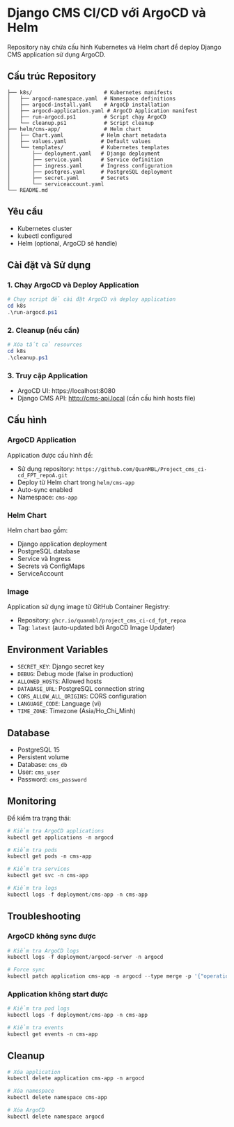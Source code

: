 # Django CMS CI/CD với ArgoCD và Helm

Repository này chứa cấu hình Kubernetes và Helm chart để deploy Django CMS application sử dụng ArgoCD.

## Cấu trúc Repository

```
├── k8s/                       # Kubernetes manifests
│   ├── argocd-namespace.yaml  # Namespace definitions
│   ├── argocd-install.yaml    # ArgoCD installation
│   ├── argocd-application.yaml # ArgoCD Application manifest
│   ├── run-argocd.ps1         # Script chạy ArgoCD
│   └── cleanup.ps1            # Script cleanup
├── helm/cms-app/              # Helm chart
│   ├── Chart.yaml            # Helm chart metadata
│   ├── values.yaml           # Default values
│   └── templates/            # Kubernetes templates
│       ├── deployment.yaml   # Django deployment
│       ├── service.yaml      # Service definition
│       ├── ingress.yaml      # Ingress configuration
│       ├── postgres.yaml     # PostgreSQL deployment
│       ├── secret.yaml       # Secrets
│       └── serviceaccount.yaml
└── README.md
```

## Yêu cầu

- Kubernetes cluster
- kubectl configured
- Helm (optional, ArgoCD sẽ handle)

## Cài đặt và Sử dụng

### 1. Chạy ArgoCD và Deploy Application

```powershell
# Chạy script để cài đặt ArgoCD và deploy application
cd k8s
.\run-argocd.ps1
```

### 2. Cleanup (nếu cần)

```powershell
# Xóa tất cả resources
cd k8s
.\cleanup.ps1
```

### 3. Truy cập Application

- ArgoCD UI: https://localhost:8080
- Django CMS API: http://cms-api.local (cần cấu hình hosts file)

## Cấu hình

### ArgoCD Application

Application được cấu hình để:
- Sử dụng repository: `https://github.com/QuanMBL/Project_cms_ci-cd_FPT_repoA.git`
- Deploy từ Helm chart trong `helm/cms-app`
- Auto-sync enabled
- Namespace: `cms-app`

### Helm Chart

Helm chart bao gồm:
- Django application deployment
- PostgreSQL database
- Service và Ingress
- Secrets và ConfigMaps
- ServiceAccount

### Image

Application sử dụng image từ GitHub Container Registry:
- Repository: `ghcr.io/quanmbl/project_cms_ci-cd_fpt_repoa`
- Tag: `latest` (auto-updated bởi ArgoCD Image Updater)

## Environment Variables

- `SECRET_KEY`: Django secret key
- `DEBUG`: Debug mode (false in production)
- `ALLOWED_HOSTS`: Allowed hosts
- `DATABASE_URL`: PostgreSQL connection string
- `CORS_ALLOW_ALL_ORIGINS`: CORS configuration
- `LANGUAGE_CODE`: Language (vi)
- `TIME_ZONE`: Timezone (Asia/Ho_Chi_Minh)

## Database

- PostgreSQL 15
- Persistent volume
- Database: `cms_db`
- User: `cms_user`
- Password: `cms_password`

## Monitoring

Để kiểm tra trạng thái:

```powershell
# Kiểm tra ArgoCD applications
kubectl get applications -n argocd

# Kiểm tra pods
kubectl get pods -n cms-app

# Kiểm tra services
kubectl get svc -n cms-app

# Kiểm tra logs
kubectl logs -f deployment/cms-app -n cms-app
```

## Troubleshooting

### ArgoCD không sync được
```powershell
# Kiểm tra ArgoCD logs
kubectl logs -f deployment/argocd-server -n argocd

# Force sync
kubectl patch application cms-app -n argocd --type merge -p '{"operation":{"sync":{"syncStrategy":{"force":true}}}}'
```

### Application không start được
```powershell
# Kiểm tra pod logs
kubectl logs -f deployment/cms-app -n cms-app

# Kiểm tra events
kubectl get events -n cms-app
```

## Cleanup

```powershell
# Xóa application
kubectl delete application cms-app -n argocd

# Xóa namespace
kubectl delete namespace cms-app

# Xóa ArgoCD
kubectl delete namespace argocd
```